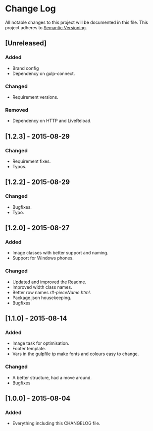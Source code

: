 # Change Log
All notable changes to this project will be documented in this file.
This project adheres to [Semantic Versioning](http://semver.org/).

## [Unreleased]
### Added
- Brand config
- Dependency on gulp-connect.

### Changed
- Requirement versions.

### Removed
- Dependency on HTTP and LiveReload.

## [1.2.3] - 2015-08-29
### Changed
- Requirement fixes.
- Typos.

## [1.2.2] - 2015-08-29
### Changed
- Bugfixes.
- Typo.

## [1.2.0] - 2015-08-27
### Added
- Image classes with better support and naming.
- Support for Windows phones.

### Changed
- Updated and improved the Readme.
- Improved width class names.
- Better row names *r#-pieceName.html*.
- Package.json housekeeping.
- Bugfixes

## [1.1.0] - 2015-08-14
### Added
- Image task for optimisation.
- Footer template.
- Vars in the gulpfile tp make fonts and colours easy to change.

### Changed
- A better structure, had a move around.
- Bugfixes

## [1.0.0] - 2015-08-04
### Added
- Everything including this CHANGELOG file.
